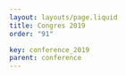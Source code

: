 ```yaml
---
layout: layouts/page.liquid
title: Congres 2019
order: "91" 

key: conference_2019
parent: conference
---
```

